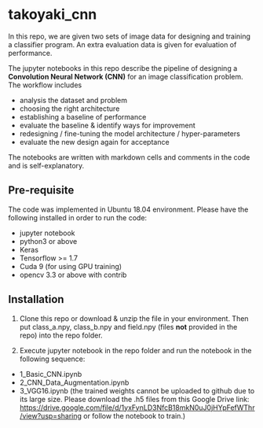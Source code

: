 # takoyaki_cnn
In this repo, we are given two sets of image data for designing and training a classifier program. An extra evaluation data is given for evaluation of performance. 

The jupyter notebooks in this repo describe the pipeline of designing a **Convolution Neural Network (CNN)** for an image classification problem. The workflow includes
+ analysis the dataset and problem
+ choosing the right architecture 
+ establishing a baseline of performance
+ evaluate the baseline & identify ways for improvement
+ redesigning / fine-tuning the model architecture / hyper-parameters
+ evaluate the new design again for acceptance

The notebooks are written with markdown cells and comments in the code and is self-explanatory.

## Pre-requisite
The code was implemented in Ubuntu 18.04 environment. Please have the following installed in order to run the code:
- jupyter notebook
- python3 or above
- Keras
- Tensorflow >= 1.7
- Cuda 9 (for using GPU training)
- opencv 3.3 or above with contrib

## Installation
1. Clone this repo or download & unzip the file in your environment. Then put class_a.npy, class_b.npy and field.npy (files **not** provided in the repo) into the repo folder.

2. Execute jupyter notebook in the repo folder and run the notebook in the following sequence:
+ 1_Basic_CNN.ipynb
+ 2_CNN_Data_Augmentation.ipynb
+ 3_VGG16.ipynb (the trained weights cannot be uploaded to github due to its large size. Please download the .h5 files from this Google Drive link: https://drive.google.com/file/d/1yxFynLD3NfcB18mkN0uJ0jHYpFefWThr/view?usp=sharing or follow the notebook to train.)
